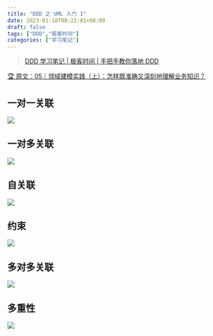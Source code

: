 ```yaml
---
title: "DDD 之 UML 入门 1"
date: 2023-01-18T00:22:01+08:00
draft: false
tags: ["DDD","极客时间"]
categories: ["学习笔记"]
---
```


> [DDD 学习笔记 | 极客时间 | 手把手教你落地 DDD](../dir)

[🏆 原文：05｜领域建模实践（上）：怎样既准确又深刻地理解业务知识？](http://gk.link/a/11UPs)

## 一对一关联

![](../../../../../post/23/一对一关联.svg)

## 一对多关联

![](../../../../../post/23/一对多关联.svg)

## 自关联

![](../../../../../post/23/自关联.svg)

## 约束

![](../../../../../post/23/约束.svg)

## 多对多关联

![](../../../../../post/23/多对多关联.svg)

## 多重性

![](../../../../../post/23/多重性.svg)
